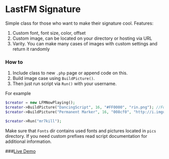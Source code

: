 # LastFM Signature

Simple class for those who want to make their signature cool. 
Features:

1. Custom font, font size, color, offset 
2. Custom image, can be located on your directory or hosting via URL
3. Varity. You can make many cases of images with custom settings and return it randomly

### How to
1. Include class to new `.php` page or append code on this. 
2. Build image case using `BuildPicture()`.
3. Then just run script via `Run()` with your username.

For example
```PHP
$creator = new LFMNowPlaying();
$creator->BuildPicture("DancingScript", 16, "#FF0000", "rin.png"); //For local image
$creator->BuildPicture("Permanent Marker", 16, "008cf0", "http://i.imgur.com/VRUiYl7.png", 8, 130); //For hosted image with offset settings

$creator->Run("mr7kill");
```
Make sure that `Fonts` dir contains used fonts and pictures located in `pics` directory. 
If you need custom prefixes read script documentation for additional information. 

###[Live Demo](http://sig-lfmgen.rhcloud.com/json.php)
